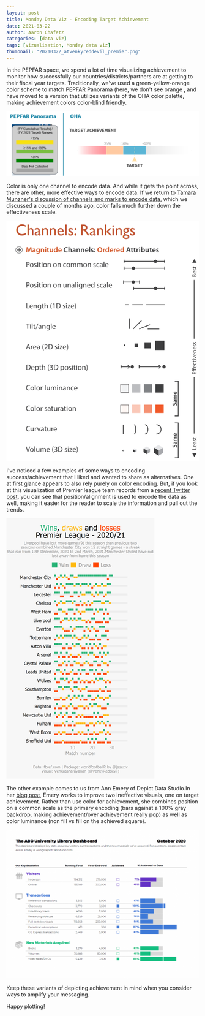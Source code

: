 ```yaml
---
layout: post
title: Monday Data Viz - Encoding Target Achievement
date: 2021-03-22
author: Aaron Chafetz
categories: [data viz]
tags: [vizualisation, Monday data viz]
thumbnail: "20210322_atvenkyreddevil_premier.png"
---
```


In the PEPFAR space, we spend a lot of time visualizing achievement to monitor how successfully our countries/districts/partners are at getting to their fiscal year targets. Traditionally, we've used a green-yellow-orange color scheme to match PEPFAR Panorama (here, we don't see orange , and have moved to a version that utilizes variants of the OHA color palette, making achievement colors color-blind friendly. 

![achv colors](/assets/img/posts/20210322_oha_target_achv.png)

Color is only one channel to encode data. And while it gets the point across, there are other, more effective ways to encode data. If we return to [Tamara Munzner's discussion of channels and marks to encode data](https://www.cs.ubc.ca/~tmm/courses/547-19/slides/valid-marks-rules-artery.pdf), which we discussed a couple of months ago, color falls much further down the effectiveness scale.

![channels](/assets/img/posts/20210322_munzner_channels.png)

I've noticed a few examples of some ways to encoding success/achievement that I liked and wanted to share as alternatives. One at first glance appears to also rely purely on color encoding. But, if you look at this visualization of Premier league team records from a [recent Twitter post](https://twitter.com/VenkyReddevil/status/1371757238411485184?s=20), you can see that position/alignment is used to encode the data as well, making it easier for the reader to scale the information and pull out the trends.

![premier results](/assets/img/posts/20210322_atvenkyreddevil_premier.png)

The other example comes to us from Ann Emery of Depict Data Studio.In her [blog post](https://depictdatastudio.com/re-envisioning-a-universitys-monthly-report-two-reports-with-two-different-purposes/), Emery works to improve two ineffective visuals, one on target achievement. Rather than use color for achievement, she combines position on a common scale as the primary encoding (bars against a 100% gray backdrop, making achievement/over achievement really pop) as well as color luminance (non fill vs fill on the achieved square).

![emery achv](/assets/img/posts/20210322_emery_achievement.png)

Keep these variants of depicting achievement in mind when you consider ways to amplify your messaging.

Happy plotting!